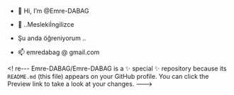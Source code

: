 - 👋 Hi, I’m @Emre-DABAG
- 👀 ..Meslekiİngilizce
- Şu anda öğreniyorum ..

- 📫 emredabag @ gmail.com

<! re---
Emre-DABAG/Emre-DABAG is a ✨ special ✨ repository because its `README.md` (this file) appears on your GitHub profile.
You can click the Preview link to take a look at your changes.
--->
